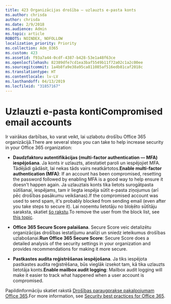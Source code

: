 ```yaml
---
title: 423 Organizācijas drošība — uzlauzts e-pasta konts
ms.author: chrisda
author: chrisda
ms.date: 2/9/2018
ms.audience: Admin
ms.topic: article
ROBOTS: NOINDEX, NOFOLLOW
localization_priority: Priority
ms.collection: Adm_O365
ms.custom: 423
ms.assetid: f93a7a44-0cdf-4387-b428-53e1a48f63ce
ms.openlocfilehash: 82389dfe7cd1ea3baf5549b11f72a02c1a2c00ee
ms.sourcegitcommit: 1a4b8fa9e38a95ca811085af516edb81caf2018c
ms.translationtype: HT
ms.contentlocale: lv-LV
ms.lasthandoff: 04/13/2019
ms.locfileid: "31857167"
---
```

# <a name="compromised-email-accounts"></a><span data-ttu-id="0a871-102">Uzlauzti e-pasta konti</span><span class="sxs-lookup"><span data-stu-id="0a871-102">Compromised email accounts</span></span>

<span data-ttu-id="0a871-103">Ir vairākas darbības, ko varat veikt, lai uzlabotu drošību Office 365 organizācijā.</span><span class="sxs-lookup"><span data-stu-id="0a871-103">There are several steps you can take to help increase security in your Office 365 organization:</span></span>

- <span data-ttu-id="0a871-104">**Daudzfaktoru autentifikācijas (multi-factor authentication — MFA) iespējošana**. Ja konts ir uzlauzts, atiestatiet paroli un iespējojiet MFA. Tādējādi gādāsit, lai nekas tāds vairs neatkārtotos.</span><span class="sxs-lookup"><span data-stu-id="0a871-104">**Enable multi-factor authentication (MFA)**: If an account has been compromised, resetting the password followed by enabling MFA is a good way to help ensure it doesn't happen again.</span></span> <span data-ttu-id="0a871-105">Ja uzlauztais konts tika lietots surogātpasta sūtīšanai, iespējams, tam ir liegta iespēja sūtīt e-pasta ziņojumus (arī pēc drošības pasākumu veikšanas).</span><span class="sxs-lookup"><span data-stu-id="0a871-105">If the compromised account was used to send spam, it's probably blocked from sending email (even after you take steps to secure it).</span></span> <span data-ttu-id="0a871-106">Lai noņemtu lietotāju no bloķēto sūtītāju saraksta, skatiet [šo rakstu](https://technet.microsoft.com/library/ms.exch.eac.actioncenter.aspx).</span><span class="sxs-lookup"><span data-stu-id="0a871-106">To remove the user from the block list, see [this topic](https://technet.microsoft.com/library/ms.exch.eac.actioncenter.aspx).</span></span>

- <span data-ttu-id="0a871-107">**Office 365 Secure Score palaišana**. Secure Score veic detalizētu organizācijas drošības iestatījumu analīzi un sniedz ieteikumus drošības uzlabošanai.</span><span class="sxs-lookup"><span data-stu-id="0a871-107">**Run Office 365 Secure Score**: Secure Score does a detailed analysis of the security settings in your organization and provides recommendations for making it more secure.</span></span>

- <span data-ttu-id="0a871-108">**Pastkastes audita reģistrēšanas iespējošana**. Ja tiks iespējota pastkastes audita reģistrēšana, būs vieglāk izsekot tam, kā tika uzlauzts lietotāja konts.</span><span class="sxs-lookup"><span data-stu-id="0a871-108">**Enable mailbox audit logging**: Mailbox audit logging will make it easier to track what happened when a user account is compromised.</span></span>

<span data-ttu-id="0a871-109">Papildinformāciju skatiet rakstā [Drošības paraugprakse pakalpojumam Office 365](https://support.office.com/article/9295e396-e53d-49b9-ae9b-0b5828cdedc3.aspx).</span><span class="sxs-lookup"><span data-stu-id="0a871-109">For more information, see [Security best practices for Office 365](https://support.office.com/article/9295e396-e53d-49b9-ae9b-0b5828cdedc3.aspx).</span></span>
